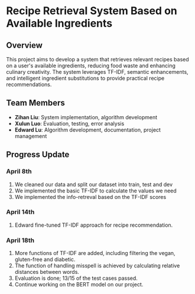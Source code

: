 # Recipe Retrieval System Based on Available Ingredients

## Overview
This project aims to develop a system that retrieves relevant recipes based on a user's available ingredients, reducing food waste and enhancing culinary creativity. The system leverages TF-IDF, semantic enhancements, and intelligent ingredient substitutions to provide practical recipe recommendations.

## Team Members
- **Zihan Liu**: System implementation, algorithm development  
- **Xulun Luo**: Evaluation, testing, error analysis  
- **Edward Lu**: Algorithm development, documentation, project management  

## Progress Update

### April 8th
1. We cleaned our data and split our dataset into train, test and dev
2. We implemented the basic TF-IDF to calculate the values we need
3. We implemented the info-retreval based on the TF-IDF scores

### April 14th
1. Edward fine-tuned TF-IDF approach for recipe recommendation.

### April 18th
1. More functions of TF-IDF are added, including filtering the vegan, gluten-free and diabetic.
2. The function of handling misspell is achieved by calculating relative distances between words.
3. Evaluation is done; 13/15 of the test cases passed. 
4. Continue working on the BERT model on our project.
